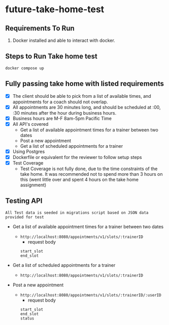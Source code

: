 # future-take-home-test

## Requirements To Run
1. Docker installed and able to interact with docker.

## Steps to Run Take home test

```cgo
docker compose up
```
## Fully passing take home with listed requirements

- [x] The client should be able to pick from a list of available times, and appointments
  for a coach should not overlap.
- [x] All appointments are 30 minutes long, and should be scheduled at :00, :30
  minutes after the hour during business hours. 
- [x] Business hours are M-F 8am-5pm Pacific Time
- [x] All API's covered
  - Get a list of available appointment times for a trainer between two dates
  - Post a new appointment
  - Get a list of scheduled appointments for a trainer
- [x] Using Postgres
- [x] Dockerfile or equivalent for the reviewer to follow setup steps
- [x] Test Coverage
  - Test Coverage is not fully done, due to the time constraints of the take home. It was recommended not to spend more than 3 hours on this (went little over and spent 4 hours on the take home assignment)

## Testing API
`All Test data is seeded in migrations script based on JSON data provided for test`

- Get a list of available appointment times for a trainer between two dates
  - ``http://localhost:8080/appointments/v1/slots/:trainerID``
    - request body 
    ```
    start_slot
    end_slot
    ```

- Get a list of scheduled appointments for a trainer
  - ``http://localhost:8080/appointments/v1/slots/:trainerID``

- Post a new appointment
  - ``http://localhost:8080/appointments/v1/slots/:trainerID/:userID``
    - request body
    ```
    start_slot
    end_slot
    status
    ```